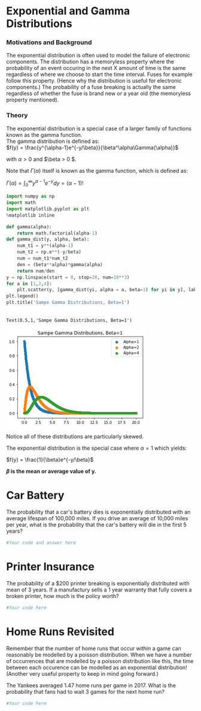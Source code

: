 
# Exponential and Gamma Distributions

### Motivations and Background
The exponential distribution is often used to model the failure of electronic components.
The distribution has a memoryless property where the probability of an event occuring in the next X amount of time is the same regardless of where we choose to start the time interval. Fuses for example follow this property. (Hence why the distribution is useful for electronic components.) The probability of a fuse breaking is actually the same regardless of whether the fuse is brand new or a year old (the memoryless property mentioned).

### Theory
The exponential distribution is a special case of a larger family of functions known as the gamma function.  
The gamma distribution is defined as:    
$f(y) = \frac{y^{\alpha-1}e^{-y/\beta}}{\beta^\alpha\Gamma(\alpha)}$   
  
with $\alpha > 0$ and $\beta > 0 $. 

Note that $\Gamma(\alpha)$ itself is known as the gamma function, which is defined as:  

$\Gamma(\alpha) = \int_0^\infty y^{\alpha-1}e^{-y}dy = (\alpha-1)!$  


```python
import numpy as np
import math
import matplotlib.pyplot as plt
%matplotlib inline
```


```python
def gamma(alpha):
    return math.factorial(alpha-1)
def gamma_dist(y, alpha, beta):
    num_t1 = y**(alpha-1) 
    num_t2 = np.e**(-y/beta)
    num = num_t1*num_t2
    den = (beta**alpha)*gamma(alpha)
    return num/den
y = np.linspace(start = 0, stop=20, num=10**3)
for a in [1,2,4]:
    plt.scatter(y, [gamma_dist(yi, alpha = a, beta=1) for yi in y], label='Alpha={}'.format(a))
plt.legend()
plt.title('Sampe Gamma Distributions, Beta=1')
    
```




    Text(0.5,1,'Sampe Gamma Distributions, Beta=1')




![png](index_files/index_2_1.png)


Notice all of these distributions are particularly skewed.

The exponential distribution is the special case where $\alpha=1$ which yields:  
  
$f(y) = \frac{1}{\beta}e^{-y/\beta}$

**$\beta$ is the mean or average value of y.**

# Car Battery 
The probability that a car's battery dies is exponentially distributed with an average lifespan of 100,000 miles. If you drive an average of 10,000 miles per year, what is the probability that the car's battery will die in the first 5 years?


```python
#Your code and answer here
```

# Printer Insurance
The probability of a $200 printer breaking is exponentially distributed with mean of 3 years. If a manufactury sells a 1 year warranty that fully covers a broken printer, how much is the policy worth? 


```python
#Your code here
```

# Home Runs Revisited
Remember that the number of home runs that occur within a game can reasonably be modelled by a poisson distribution. When we have a number of occurrences that are modelled by a poisson distribution like this, the time between each occurence can be modelled as an exponential distribution! (Another very useful property to keep in mind going forward.)

The Yankees averaged 1.47 home runs per game in 2017. What is the probability that fans had to wait 3 games for the next home run?


```python
#Your code here
```
